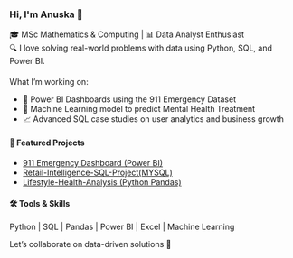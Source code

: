 ### Hi, I'm Anuska 👋
🎓 MSc Mathematics & Computing | 📊 Data Analyst Enthusiast  
🔍 I love solving real-world problems with data using Python, SQL, and Power BI.

#### 
 What I’m working on:
- 🧾 Power BI Dashboards using the 911 Emergency Dataset  
- 🤖 Machine Learning model to predict Mental Health Treatment  
- 📈 Advanced SQL case studies on user analytics and business growth  

#### 📌 Featured Projects
- [911 Emergency Dashboard (Power BI)](https://github.com/Anuska-06/911-Emergency-Calls-PowerBI-Dashboard)
- [Retail-Intelligence-SQL-Project(MYSQL)](https://github.com/Anuska-06/Retail-Intelligence-SQL-Project)
- [Lifestyle-Health-Analysis (Python Pandas)](https://github.com/Anuska-06/Lifestyle-Health-Analysis)

#### 🛠 Tools & Skills
Python | SQL | Pandas | Power BI | Excel | Machine Learning

Let’s collaborate on data-driven solutions 🚀
